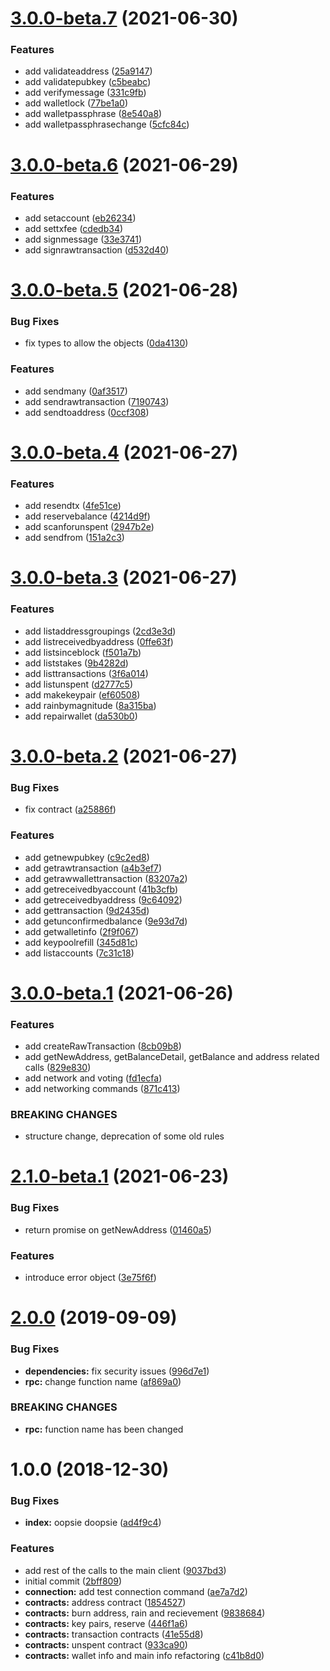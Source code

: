# [3.0.0-beta.7](https://github.com/gridcat/gridcoin-rpc/compare/v3.0.0-beta.6...v3.0.0-beta.7) (2021-06-30)


### Features

* add validateaddress ([25a9147](https://github.com/gridcat/gridcoin-rpc/commit/25a91473213c236ca4e6fa82fba2bf4ac085f209))
* add validatepubkey ([c5beabc](https://github.com/gridcat/gridcoin-rpc/commit/c5beabc9e0c4e39c6ef44b97e0a4dcfae72f52b4))
* add verifymessage ([331c9fb](https://github.com/gridcat/gridcoin-rpc/commit/331c9fb9a3eb3675502476332db3d1fe5b9d035c))
* add walletlock ([77be1a0](https://github.com/gridcat/gridcoin-rpc/commit/77be1a0b358c2023a12848487c2b6cadcdf93cad))
* add walletpassphrase ([8e540a8](https://github.com/gridcat/gridcoin-rpc/commit/8e540a86920f5a0c3d2c74d313786000eba5a2d2))
* add walletpassphrasechange ([5cfc84c](https://github.com/gridcat/gridcoin-rpc/commit/5cfc84c268f593fc126fd1841c099c8a6edbe641))

# [3.0.0-beta.6](https://github.com/gridcat/gridcoin-rpc/compare/v3.0.0-beta.5...v3.0.0-beta.6) (2021-06-29)


### Features

* add setaccount ([eb26234](https://github.com/gridcat/gridcoin-rpc/commit/eb2623452a1d9d7f6aec42fc2ae4451aeade1eb6))
* add settxfee ([cdedb34](https://github.com/gridcat/gridcoin-rpc/commit/cdedb3499df3af1c5ddfb56dd29c77615f0fba0d))
* add signmessage ([33e3741](https://github.com/gridcat/gridcoin-rpc/commit/33e3741e5c45c66688766e4593ae5fd59a0829b5))
* add signrawtransaction ([d532d40](https://github.com/gridcat/gridcoin-rpc/commit/d532d4000cf35e444559fd51d4d3ca8c1a598f49))

# [3.0.0-beta.5](https://github.com/gridcat/gridcoin-rpc/compare/v3.0.0-beta.4...v3.0.0-beta.5) (2021-06-28)


### Bug Fixes

* fix types to allow the objects ([0da4130](https://github.com/gridcat/gridcoin-rpc/commit/0da41303f9238c6434390b202fdb4ecbc52e91b0))


### Features

* add sendmany ([0af3517](https://github.com/gridcat/gridcoin-rpc/commit/0af3517861277745fb0bc1d67d3d7fb62113f85d))
* add sendrawtransaction ([7190743](https://github.com/gridcat/gridcoin-rpc/commit/7190743698630cbdd66aa1ff6ec392535e960c56))
* add sendtoaddress ([0ccf308](https://github.com/gridcat/gridcoin-rpc/commit/0ccf30864a93584fbeba6f19ff08cf3f931f8f1d))

# [3.0.0-beta.4](https://github.com/gridcat/gridcoin-rpc/compare/v3.0.0-beta.3...v3.0.0-beta.4) (2021-06-27)


### Features

* add resendtx ([4fe51ce](https://github.com/gridcat/gridcoin-rpc/commit/4fe51ce878b034ace41376e844f19015b49aff4b))
* add reservebalance ([4214d9f](https://github.com/gridcat/gridcoin-rpc/commit/4214d9f88d38e0ed780d885b3a14057232d65304))
* add scanforunspent ([2947b2e](https://github.com/gridcat/gridcoin-rpc/commit/2947b2e14b6bff7c560a27c1321620dfb538bf67))
* add sendfrom ([151a2c3](https://github.com/gridcat/gridcoin-rpc/commit/151a2c3c1bb4d9fc6d3a932d25f325e7374315c3))

# [3.0.0-beta.3](https://github.com/gridcat/gridcoin-rpc/compare/v3.0.0-beta.2...v3.0.0-beta.3) (2021-06-27)


### Features

* add listaddressgroupings ([2cd3e3d](https://github.com/gridcat/gridcoin-rpc/commit/2cd3e3d445c58d5e6903bf2e67d11c2a1dcdbd3f))
* add listreceivedbyaddress ([0ffe63f](https://github.com/gridcat/gridcoin-rpc/commit/0ffe63fb8be388c4c0d511552781ac4df6205805))
* add listsinceblock ([f501a7b](https://github.com/gridcat/gridcoin-rpc/commit/f501a7b63ec706a6a5231ae5fd62832b6ba3720c))
* add liststakes ([9b4282d](https://github.com/gridcat/gridcoin-rpc/commit/9b4282d3717ba2f2e3b018074dc299581777736e))
* add listtransactions ([3f6a014](https://github.com/gridcat/gridcoin-rpc/commit/3f6a014aef67ac97a5176949a0a934f43d69382b))
* add listunspent ([d2777c5](https://github.com/gridcat/gridcoin-rpc/commit/d2777c5b97dc6ef9f8b5abcb9fe450a9a6d5087a))
* add makekeypair ([ef60508](https://github.com/gridcat/gridcoin-rpc/commit/ef605087773a14d8fec32411aeb12f654ef5f253))
* add rainbymagnitude ([8a315ba](https://github.com/gridcat/gridcoin-rpc/commit/8a315ba7840bd780c87246911bbed53f090d6100))
* add repairwallet ([da530b0](https://github.com/gridcat/gridcoin-rpc/commit/da530b0c856ad8443d24e9baac30a2129990871d))

# [3.0.0-beta.2](https://github.com/gridcat/gridcoin-rpc/compare/v3.0.0-beta.1...v3.0.0-beta.2) (2021-06-27)


### Bug Fixes

* fix contract ([a25886f](https://github.com/gridcat/gridcoin-rpc/commit/a25886fc57b2c42c9f791c15dbb5eb66ee6dcfb7))


### Features

* add getnewpubkey ([c9c2ed8](https://github.com/gridcat/gridcoin-rpc/commit/c9c2ed8e202f39b12ff71e596960731d4ad83979))
* add getrawtransaction ([a4b3ef7](https://github.com/gridcat/gridcoin-rpc/commit/a4b3ef7efc2f3d3a12ab344183e752b66f629d15))
* add getrawwallettransaction ([83207a2](https://github.com/gridcat/gridcoin-rpc/commit/83207a26bf30444815829894903b6ca05e89afd3))
* add getreceivedbyaccount ([41b3cfb](https://github.com/gridcat/gridcoin-rpc/commit/41b3cfbff0106f1a2c041c018f56909d7f59fae7))
* add getreceivedbyaddress ([9c64092](https://github.com/gridcat/gridcoin-rpc/commit/9c64092b01836a1dbac6c5a76eb8abd81db39209))
* add gettransaction ([9d2435d](https://github.com/gridcat/gridcoin-rpc/commit/9d2435d443de2eefb58f7fb2c8fe428be53664ca))
* add getunconfirmedbalance ([9e93d7d](https://github.com/gridcat/gridcoin-rpc/commit/9e93d7d407b028ad5a1580563a9be1cbbc738cbe))
* add getwalletinfo ([2f9f067](https://github.com/gridcat/gridcoin-rpc/commit/2f9f0677fc6639bc4015ed1946e4c9a975f3f950))
* add keypoolrefill ([345d81c](https://github.com/gridcat/gridcoin-rpc/commit/345d81cb3b38f00319633a5761adef8894f53a10))
* add listaccounts ([7c31c18](https://github.com/gridcat/gridcoin-rpc/commit/7c31c18844a5fc9e198852d44a002289a3a72b88))

# [3.0.0-beta.1](https://github.com/gridcat/gridcoin-rpc/compare/v2.1.0-beta.1...v3.0.0-beta.1) (2021-06-26)


### Features

* add createRawTransaction ([8cb09b8](https://github.com/gridcat/gridcoin-rpc/commit/8cb09b8ba4da4ccd0dac1353c8374ef93bc67cd7))
* add getNewAddress, getBalanceDetail, getBalance and address related calls ([829e830](https://github.com/gridcat/gridcoin-rpc/commit/829e830db91af40361a5d0048b2796ba4f1e79ff))
* add network and voting ([fd1ecfa](https://github.com/gridcat/gridcoin-rpc/commit/fd1ecfa1b3924da78262be45ef6020902575bb03))
* add networking commands ([871c413](https://github.com/gridcat/gridcoin-rpc/commit/871c413916637468ed4a766d387d97ae9bc06ab0))


### BREAKING CHANGES

* structure change, deprecation of some old rules

# [2.1.0-beta.1](https://github.com/gridcat/gridcoin-rpc/compare/v2.0.0...v2.1.0-beta.1) (2021-06-23)


### Bug Fixes

* return promise on getNewAddress ([01460a5](https://github.com/gridcat/gridcoin-rpc/commit/01460a50cf03b6b09807d00931f2c28c0aedc128))


### Features

* introduce error object ([3e75f6f](https://github.com/gridcat/gridcoin-rpc/commit/3e75f6fc42e998351c931d52069342e5dba79ef1))

# [2.0.0](https://github.com/gridcat/gridcoin-rpc/compare/v1.0.0...v2.0.0) (2019-09-09)


### Bug Fixes

* **dependencies:** fix security issues ([996d7e1](https://github.com/gridcat/gridcoin-rpc/commit/996d7e1))
* **rpc:** change function name ([af869a0](https://github.com/gridcat/gridcoin-rpc/commit/af869a0))


### BREAKING CHANGES

* **rpc:** function name has been changed

# 1.0.0 (2018-12-30)


### Bug Fixes

* **index:** oopsie doopsie ([ad4f9c4](https://github.com/gridcat/gridcoin-rpc/commit/ad4f9c4))


### Features

* add rest of the calls to the main client ([9037bd3](https://github.com/gridcat/gridcoin-rpc/commit/9037bd3))
* initial commit ([2bff809](https://github.com/gridcat/gridcoin-rpc/commit/2bff809))
* **connection:** add test connection command ([ae7a7d2](https://github.com/gridcat/gridcoin-rpc/commit/ae7a7d2))
* **contracts:** address contract ([1854527](https://github.com/gridcat/gridcoin-rpc/commit/1854527))
* **contracts:** burn address, rain and recievement ([9838684](https://github.com/gridcat/gridcoin-rpc/commit/9838684))
* **contracts:** key pairs, reserve ([446f1a6](https://github.com/gridcat/gridcoin-rpc/commit/446f1a6))
* **contracts:** transaction contracts ([41e55d8](https://github.com/gridcat/gridcoin-rpc/commit/41e55d8))
* **contracts:** unspent contract ([933ca90](https://github.com/gridcat/gridcoin-rpc/commit/933ca90))
* **contracts:** wallet info and main info refactoring ([c41b8d0](https://github.com/gridcat/gridcoin-rpc/commit/c41b8d0))
